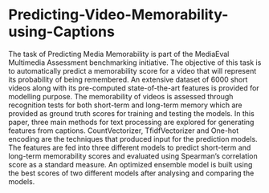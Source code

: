 # Predicting-Video-Memorability-using-Captions
The task of Predicting Media Memorability is part of the MediaEval Multimedia Assessment benchmarking initiative. The objective of this task is to automatically predict a memorability score for a video that will represent its probability of being remembered. An extensive dataset of 6000 short videos along with its pre-computed state-of-the-art features is provided for modelling purpose. The memorability of videos is assessed through recognition tests for both short-term and long-term memory which are provided as ground truth scores for training and testing the models.
In this paper, three main methods for text processing are explored for generating features from captions. CountVectorizer, TfidfVectorizer and One-hot encoding are the techniques that produced input for the prediction models. The features are fed into three different models to predict short-term and long-term memorability scores and evaluated using Spearman’s correlation score as a standard measure. An optimized ensemble model is built using the best scores of two different models after analysing and comparing the models.
